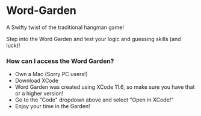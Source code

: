 # Word-Garden
A Swifty twist of the traditional hangman game!

Step into the Word Garden and test your logic and guessing skills (and luck)!

<h3> How can I access the Word Garden?</h3>
<ul>
  <li>Own a Mac (Sorry PC users!)</li>
  <li>Download XCode</li>
  <li>Word Garden was created using XCode 11.6, so make sure you have that or a higher version!</li>
  <li>Go to the "Code" dropdown above and select "Open in XCode!"</li>
  <li>Enjoy your time in the Garden!</li>
</ul>
